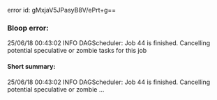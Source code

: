 error id: gMxjaV5JPasyB8V/ePrt+g==
### Bloop error:

25/06/18 00:43:02 INFO DAGScheduler: Job 44 is finished. Cancelling potential speculative or zombie tasks for this job
#### Short summary: 

25/06/18 00:43:02 INFO DAGScheduler: Job 44 is finished. Cancelling potential speculative or zombie ...